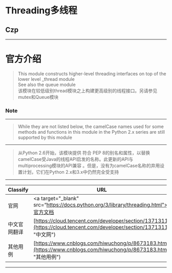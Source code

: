 # Threading多线程

## **Czp**   
---

# 官方介绍
> This module constructs higher-level threading interfaces on top of the lower level _thread module   
> See also the queue module   
> 该模块在较低级别thread模块之上构建更高级别的线程接口。另请参见mutex和Queue模块
### Note
---
>   While they are not listed below, the camelCase names used for some methods and functions in this module in the Python 2.x series are still supported by this module

---
>   从Python 2.6开始，该模块提供 符合 PEP 8的别名和属性，以替换camelCase受Java的线程API启发的名称。此更新的API与multiprocessing模块的API兼容 。但是，没有为camelCase名称的弃用设置计划，它们在Python 2.x和3.x中仍然完全受支持

---
Classify | URL
--- | ---
官网 | <a target="_blank" src=“https://docs.python.org/3/library/threading.html">官方文档</a>
中文官网翻译 | [https://cloud.tencent.com/developer/section/1371311](https://cloud.tencent.com/developer/section/1371311 "中文网")
其他用例 | [https://www.cnblogs.com/hiwuchong/p/8673183.html](https://www.cnblogs.com/hiwuchong/p/8673183.html "其他用例")

---
